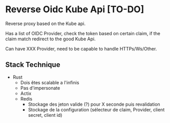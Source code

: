 # Reverse Oidc Kube Api [TO-DO]

Reverse proxy based on the Kube api.

Has a list of OIDC Provider, check the token based on certain claim, if the claim match redirect to the good Kube Api.

Can have XXX Provider, need to be capable to handle HTTPs/Ws/Other.

## Stack Technique

- Rust
  - Dois êtes scalable a l'infinis
  - Pas d'impersonate
  - Actix
  - Redis
    - Stockage des jeton valide (?) pour X seconde puis revalidation
    - Stockage de la configuration (sélecteur de claim, Provider, client secret, client id)
